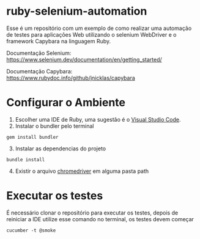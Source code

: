 # ruby-selenium-automation
  Esse é um repositório com um exemplo de como realizar uma automação de testes para aplicações Web utilizando o selenium WebDriver e o framework Capybara na linguagem Ruby.

  Documentação Selenium: https://www.selenium.dev/documentation/en/getting_started/

  Documentação Capybara: https://www.rubydoc.info/github/jnicklas/capybara

# Configurar o Ambiente
  1. Escolher uma IDE de Ruby, uma sugestão é o [Visual Studio Code](https://code.visualstudio.com/).
  2. Instalar o bundler pelo terminal
  ```
  gem install bundler
  ```
  3. Instalar as dependencias do projeto
  ```
  bundle install
  ```
  4. Existir o arquivo [chromedriver](https://zwbetz.com/download-chromedriver-binary-and-add-to-your-path-for-automated-functional-testing/) em alguma pasta path

# Executar os testes 
É necessário clonar o repositório para executar os testes, depois de reiniciar a IDE utilize esse comando no terminal, os testes devem começar
  ```
  cucumber -t @smoke  
  ```
